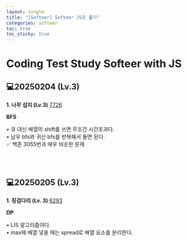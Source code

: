 ```yaml
---
layout: single
title: "[Softeer] Softeer JS로 풀기"
categories: softeer
toc: true
toc_sticky: true
---
```


# Coding Test Study Softeer with JS

## 💻20250204 (Lv.3)

**1\. 나무 섭지 (Lv.3)**
[7726](https://softeer.ai/practice/7726)

<div class="blue-box">
  <p>
    <b>BFS</b>
    <div>• 큐 대신 배열의 shift를 쓰면 무조건 시간초과다.</div>
    <div>• 남우 bfs와 귀신 bfs를 반복해서 돌면 된다.</div>
    <div>✅ 백준 3055번과 매우 비슷한 문제</div>
  </p>
</div>

<script src="https://gist.github.com/chlwlstlf/61e468d38d42e9bb6c69935d06207ff7.js"></script>

<br>
<br>

## 💻20250205 (Lv.3)

**1\. 징검다리 (Lv. 3)**
[6293](https://softeer.ai/practice/6293)

<div class="blue-box">
  <p>
    <b>DP</b>
    <div>• LIS 알고리즘이다.</div>
    <div>• max에 배열 넣을 때는 spread로 배열 요소를 분리한다.</div>
  </p>
</div>

<script src="https://gist.github.com/chlwlstlf/186deb8b92f37fc077b17ba4cb917e47.js"></script>
